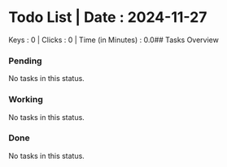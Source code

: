 # Todo List | Date : 2024-11-27 

Keys : 0 | Clicks : 0 | Time (in Minutes) : 0.0## Tasks Overview

### Pending
No tasks in this status.

### Working
No tasks in this status.

### Done
No tasks in this status.

